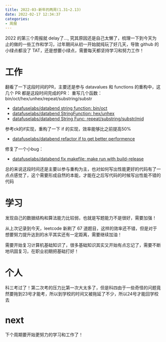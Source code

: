 ```yaml
---
title: 2022-03-新年的两周(1.31~2.13)
date: 2022-02-17 12:34:37
categories:
- 周报
---
```


2022 的第三个周报就 delay了…, 究其原因还是自己太懒了，梳理一下到今天为止的做的一些工作和学习，过年期间从初一开始就纯玩了好几天，导致 github 的小绿点都没了 TAT，还是想要小绿点，需要每天都坚持学习和努力工作！

# 工作
翻看了一下这段时间的PR，主要还是参与 datavalues 和 functions 的重构中，这几个 PR 都是这段时间完成的PR：
重写几个函数：bin/oct/hex/unhex/repeat/substring/substr

* [datafuselabs/databend ](https://github.com/datafuselabs/databend)[string function: bin/oct](https://github.com/datafuselabs/databend/pull/4088) 
* [datafuselabs/databend ](https://github.com/datafuselabs/databend)[StringFunction: hex/unhex](https://github.com/datafuselabs/databend/pull/4095) 
* [datafuselabs/databend ](https://github.com/datafuselabs/databend)[String Func: repeat/substring/substr/mid](https://github.com/datafuselabs/databend/pull/4102) 

参考ck的if实现，重构了一下 if 的实现，效率能够比之前提高50%

* [datafuselabs/databend ](https://github.com/datafuselabs/databend)[refactor if to get better performence](https://github.com/datafuselabs/databend/pull/4160) 

修复了一个小bug：

* [datafuselabs/databend ](https://github.com/datafuselabs/databend)[fix makefile: make run with build-release](https://github.com/datafuselabs/databend/pull/4122) 

总的来说这段时间还是主要以参与重构为主，也对如何写出性能更好的代码有了一点点感觉了，这个需要形成自然的本能，才能在之后写代码的时候写出性能不错的代码

# 学习

发现自己的数据结构和算法能力比较弱，也就是写题能力不是很好，需要加强！

从上次记录到今天，leetcode 新刷了 67 道题目，这样的效率还不错，但是对于想要努力提升达到的水平其实还有一定距离，需要继续加油！

需要开始复习计算机基础知识了，很多基础知识其实又开始有点忘记了，需要不断地巩固复习，在职业初期把基础打好！

# 个人

科三考过了！第二次考的压力比第一次大太多了，但是科四由于一些奇怪的问题竟然要拖到23号才能考，所以到学校的时间又被拖延了不少，所以24号才能回学校去

# next

下个周期要开始更努力的学习和工作了！



